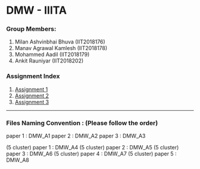 # DMW - IIITA

### Group Members:

1) Milan Ashvinbhai Bhuva (IIT2018176)
2) Manav Agrawal Kamlesh (IIT2018178)
3) Mohammed Aadil (IIT2018179)
4) Ankit Rauniyar (IIT2018202)

### Assignment Index

1) [Assignment 1](https://github.com/XXDIL/DMW/tree/main/A1)
3) [Assignment 2](https://github.com/XXDIL/DMW/tree/main/DMW_A2)
4) [Assignment 3](https://github.com/XXDIL/DMW/tree/main/DMW_A3)

------

### Files Naming Convention : (Please follow the order)

paper 1  : DMW_A1
paper 2  : DMW_A2
paper 3  : DMW_A3

(5 cluster) paper 1  : DMW_A4
(5 cluster) paper 2  : DMW_A5
(5 cluster) paper 3  : DMW_A6
(5 cluster) paper 4  : DMW_A7
(5 cluster) paper 5  : DMW_A8
